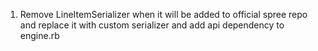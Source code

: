 1. Remove LineItemSerializer when it will be added to official spree repo and replace it with custom serializer and add api dependency to engine.rb